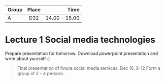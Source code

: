 | Group         | Place          | Time        |
| ------------- |:--------------:| -----------:|
| A             | D32            | 14.00 - 15.00 |

 
#	Lecture 1 Social media technologies

Prepare presentation for tomorrow. Download powerpoint presentation and write about yourself :)

>	Final presentation of future social media services. Dec 16, 9-12
	Form a group of 2 - 4 persons
	
